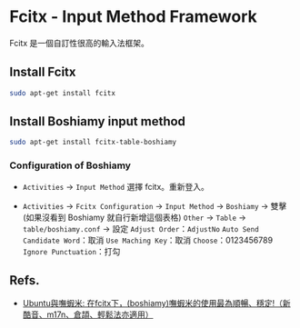 # Fcitx - Input Method Framework

Fcitx 是一個自訂性很高的輸入法框架。

## Install Fcitx

```bash
sudo apt-get install fcitx
```

## Install Boshiamy input method

```bash
sudo apt-get install fcitx-table-boshiamy
```

### Configuration of Boshiamy

* `Activities` → `Input Method` 選擇 fcitx。重新登入。

* `Activities` → `Fcitx Configuration` → `Input Method` → `Boshiamy` → 雙擊 (如果沒看到 Boshiamy 就自行新增這個表格)
    `Other` → `Table` → `table/boshiamy.conf` → 設定
    `Adjust Order`：`AdjustNo`
    `Auto Send Candidate Word`：取消
    `Use Maching Key`：取消
    `Choose`：0123456789
    `Ignore Punctuation`：打勾

## Refs.

* [Ubuntu與嘸蝦米: 在fcitx下，(boshiamy)嘸蝦米的使用最為順暢、穩定!（新酷音、m17n、倉頡、輕鬆法亦適用）](http://www.ubuntu-tw.org/modules/newbb/viewtopic.php?post_id=246870)